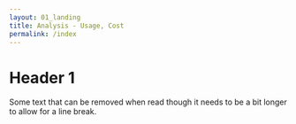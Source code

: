 ```yaml
---
layout: 01_landing
title: Analysis - Usage, Cost
permalink: /index
---
```


# Header 1

Some text that can be removed when read though it needs to be a bit longer to allow for a line break.

